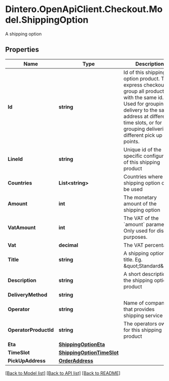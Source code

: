# Dintero.OpenApiClient.Checkout.Model.ShippingOption
A shipping option 

## Properties

Name | Type | Description | Notes
------------ | ------------- | ------------- | -------------
**Id** | **string** | Id of this shipping option product.  The express checkout will group all products with the same id. Used for grouping delivery to the same address at different time slots, or for grouping deliveries to different pick up points.  | 
**LineId** | **string** | Unique id of the specific configuration of this shipping product  | 
**Countries** | **List&lt;string&gt;** | Countries where this shipping option can be used | [optional] 
**Amount** | **int** | The monetary amount of the shipping option  | 
**VatAmount** | **int** | The VAT of the &#x60;amount&#x60; parameter. Only used for display purposes.  | [optional] 
**Vat** | **decimal** | The VAT percentage  | [optional] 
**Title** | **string** | A shipping option title. Eg. \&quot;Standard\&quot;  | 
**Description** | **string** | A short description of the shipping option product  | [optional] 
**DeliveryMethod** | **string** |  | [optional] 
**Operator** | **string** | Name of company that provides shipping service  | 
**OperatorProductId** | **string** | The operators own id for this shipping product  | [optional] 
**Eta** | [**ShippingOptionEta**](ShippingOptionEta.md) |  | [optional] 
**TimeSlot** | [**ShippingOptionTimeSlot**](ShippingOptionTimeSlot.md) |  | [optional] 
**PickUpAddress** | [**OrderAddress**](OrderAddress.md) |  | [optional] 

[[Back to Model list]](../README.md#documentation-for-models) [[Back to API list]](../README.md#documentation-for-api-endpoints) [[Back to README]](../README.md)


